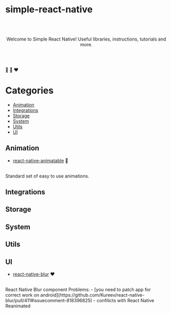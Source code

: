 # simple-react-native
<br/>
<br/>
<p align="center">
Welcome to Simple React Native! Useful libraries, instructions, tutorials and more.
</p>
<br/>
<br/>

💚 💛 ❤

# Categories
<!-- START doctoc generated TOC please keep comment here to allow auto update -->
<!-- DON'T EDIT THIS SECTION, INSTEAD RE-RUN doctoc TO UPDATE -->

- [Animation](#animation)
- [Integrations](#integrations)
- [Storage](#storage)
- [System](#system)
- [Utils](#utils)
- [UI](#ui)

<!-- END doctoc generated TOC please keep comment here to allow auto update -->

## Animation

* [react-native-animatable](https://github.com/oblador/react-native-animatable) 💚
<br/>
    Standard set of easy to use animations.

## Integrations



## Storage

## System

## Utils

## UI
* [react-native-blur](https://github.com/Kureev/react-native-blur) ❤
<br/>
    React Native Blur component
Problems: 
    - [you need to patch app for correct work on android](https://github.com/Kureev/react-native-blur/pull/411#issuecomment-818396825)
    - confilicts with React Native Reanimated

